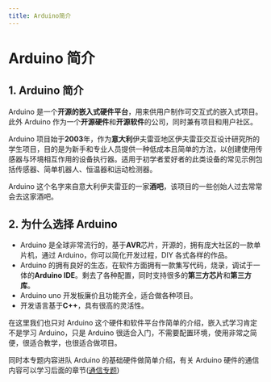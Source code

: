 ```yaml
---
title: Arduino简介
---
```


# Arduino 简介

## 1. Arduino 简介

Arduino 是一个**开源的嵌入式硬件平台**，用来供用户制作可交互式的嵌入式项目。此外 Arduino 作为一个**开源硬件**和**开源软件**的公司，同时兼有项目和用户社区。

Arduino 项目始于**2003**年，作为**意大利**伊夫雷亚地区伊夫雷亚交互设计研究所的学生项目，目的是为新手和专业人员提供一种低成本且简单的方法，以创建使用传感器与环境相互作用的设备执行器。适用于初学者爱好者的此类设备的常见示例包括传感器、简单机器人、恒温器和运动检测器。

Arduino 这个名字来自意大利伊夫雷亚的一家**酒吧**，该项目的一些创始人过去常常会去这家酒吧。

## 2. 为什么选择 Arduino

- Arduino 是全球非常流行的，基于**AVR**芯片，开源的，拥有庞大社区的一款单片机，通过 Arduino，你可以简化开发过程，DIY 各式各样的作品。
- Arduino 的拥有良好的生态，在软件方面拥有一款集写代码，烧录，调试于一体的**Arduino IDE**。剩去了各种配置，同时支持很多的**第三方芯片**和**第三方库**。
- Arduino uno 开发板廉价且功能齐全，适合做各种项目。
- 开发语言基于**C++**，具有很高的灵活性。

在这里我们也只对 Arduino 这个硬件和软件平台作简单的介绍，嵌入式学习肯定不是学习 Arduino，只是 Arduino 很适合入门，不需要配置环境，使用非常之简便，很适合教学，也很适合做项目。

同时本专题内容进队 Arduino 的基础硬件做简单介绍，有关 Arduino 硬件的通信内容可以学习后面的章节([通信专题](../communication/intro.md))
